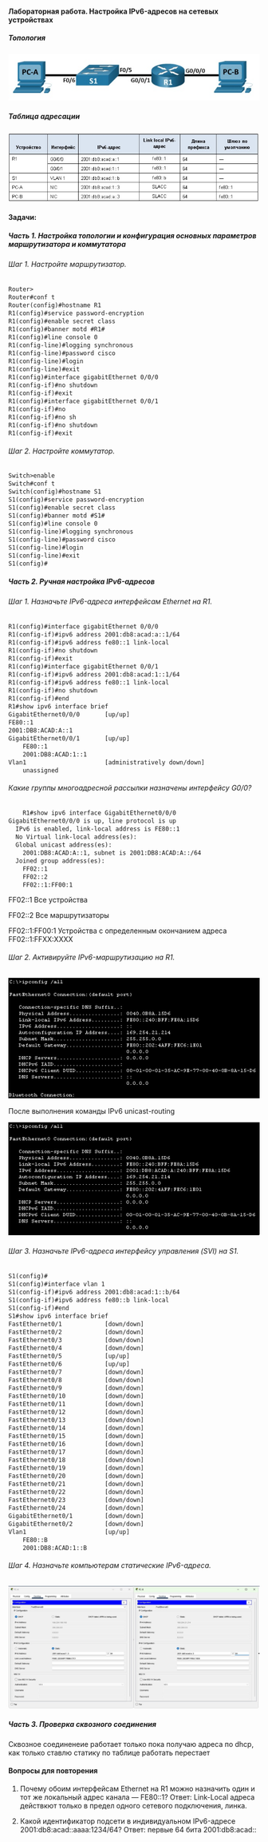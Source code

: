 #### Лабораторная работа. Настройка IPv6-адресов на сетевых устройствах
##### Топология
![](https://github.com/Adminkzn/Otus-Network-Engineer/blob/main/img/lab%204-1.jpg?raw=true)
##### Таблица адресации
![](https://github.com/Adminkzn/Otus-Network-Engineer/blob/main/img/lab%204-2.jpg?raw=true)
#### Задачи:
##### Часть 1. Настройка топологии и конфигурация основных параметров маршрутизатора и коммутатора

###### Шаг 1. Настройте маршрутизатор.
    Router>
    Router#conf t
    Router(config)#hostname R1
    R1(config)#service password-encryption 
    R1(config)#enable secret class
    R1(config)#banner motd #R1#
    R1(config)#line console 0
    R1(config-line)#logging synchronous 
    R1(config-line)#password cisco
    R1(config-line)#login
    R1(config-line)#exit
    R1(config)#interface gigabitEthernet 0/0/0
    R1(config-if)#no shutdown 
    R1(config-if)#exit
    R1(config)#interface gigabitEthernet 0/0/1
    R1(config-if)#no
    R1(config-if)#no sh
    R1(config-if)#no shutdown 
    R1(config-if)#exit

######  Шаг 2. Настройте коммутатор.
    Switch>enable 
    Switch#conf t
    Switch(config)#hostname S1
    S1(config)#service password-encryption 
    S1(config)#enable secret class
    S1(config)#banner motd #S1#
    S1(config)#line console 0
    S1(config-line)#logging synchronous 
    S1(config-line)#password cisco
    S1(config-line)#login
    S1(config-line)#exit
    S1(config)#
##### Часть 2. Ручная настройка IPv6-адресов
###### Шаг 1. Назначьте IPv6-адреса интерфейсам Ethernet на R1.
    R1(config)#interface gigabitEthernet 0/0/0
    R1(config-if)#ipv6 address 2001:db8:acad:a::1/64
    R1(config-if)#ipv6 address fe80::1 link-local 
    R1(config-if)#no shutdown 
    R1(config-if)#exit
    R1(config)#interface gigabitEthernet 0/0/1
    R1(config-if)#ipv6 address 2001:db8:acad:1::1/64
    R1(config-if)#ipv6 address fe80::1 link-local 
    R1(config-if)#no shutdown 
    R1(config-if)#end
    R1#show ipv6 interface brief
	GigabitEthernet0/0/0       [up/up]
    FE80::1
    2001:DB8:ACAD:A::1
    GigabitEthernet0/0/1       [up/up]
        FE80::1
        2001:DB8:ACAD:1::1
    Vlan1                      [administratively down/down]
        unassigned

###### Какие группы многоадресной рассылки назначены интерфейсу G0/0?
        R1#show ipv6 interface GigabitEthernet0/0/0
    GigabitEthernet0/0/0 is up, line protocol is up
      IPv6 is enabled, link-local address is FE80::1
      No Virtual link-local address(es):
      Global unicast address(es):
        2001:DB8:ACAD:A::1, subnet is 2001:DB8:ACAD:A::/64
      Joined group address(es):
        FF02::1
        FF02::2
        FF02::1:FF00:1

FF02::1	Все устройства

FF02::2	Все маршрутизаторы

FF02::1:FF00:1 Устройства с определенным окончанием адреса	FF02::1:FFXX:XXXX

###### Шаг 2. Активируйте IPv6-маршрутизацию на R1.

![](https://github.com/Adminkzn/Otus-Network-Engineer/blob/main/img/lab%204-3.jpg?raw=true)

После выполнения команды IPv6 unicast-routing

![](https://github.com/Adminkzn/Otus-Network-Engineer/blob/main/img/lab%204-4.jpg?raw=true)

###### Шаг 3. Назначьте IPv6-адреса интерфейсу управления (SVI) на S1.

    S1(config)#
    S1(config)#interface vlan 1
    S1(config-if)#ipv6 address 2001:db8:acad:1::b/64
	S1(config-if)#ipv6 address fe80::b link-local 
    S1(config-if)#end
	S1#show ipv6 interface brief
    FastEthernet0/1            [down/down]
    FastEthernet0/2            [down/down]
    FastEthernet0/3            [down/down]
    FastEthernet0/4            [down/down]
    FastEthernet0/5            [up/up]
    FastEthernet0/6            [up/up]
    FastEthernet0/7            [down/down]
    FastEthernet0/8            [down/down]
    FastEthernet0/9            [down/down]
    FastEthernet0/10           [down/down]
    FastEthernet0/11           [down/down]
    FastEthernet0/12           [down/down]
    FastEthernet0/13           [down/down]
    FastEthernet0/14           [down/down]
    FastEthernet0/15           [down/down]
    FastEthernet0/16           [down/down]
    FastEthernet0/17           [down/down]
    FastEthernet0/18           [down/down]
    FastEthernet0/19           [down/down]
    FastEthernet0/20           [down/down]
    FastEthernet0/21           [down/down]
    FastEthernet0/22           [down/down]
    FastEthernet0/23           [down/down]
    FastEthernet0/24           [down/down]
    GigabitEthernet0/1         [down/down]
    GigabitEthernet0/2         [down/down]
    Vlan1                      [up/up]
        FE80::B
        2001:DB8:ACAD:1::B


###### Шаг 4. Назначьте компьютерам статические IPv6-адреса.

![](https://github.com/Adminkzn/Otus-Network-Engineer/blob/main/img/lab%204-6.jpg?raw=true)

##### Часть 3. Проверка сквозного соединения

Сквозное соединенеие работает только пока получаю адреса по dhcp, как только ставлю статику по таблице работать перестает  

#### Вопросы для повторения

1.	Почему обоим интерфейсам Ethernet на R1 можно назначить один и тот же локальный адрес канала — FE80::1?
Ответ: Link-Local адреса действкют только в предел одного сетевого подключения, линка.

2.	Какой идентификатор подсети в индивидуальном IPv6-адресе 2001:db8:acad::aaaa:1234/64?
Ответ: первые 64 бита 2001:db8:acad::


